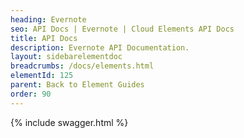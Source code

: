 ```yaml
---
heading: Evernote
seo: API Docs | Evernote | Cloud Elements API Docs
title: API Docs
description: Evernote API Documentation.
layout: sidebarelementdoc
breadcrumbs: /docs/elements.html
elementId: 125
parent: Back to Element Guides
order: 90
---
```


{% include swagger.html %}

